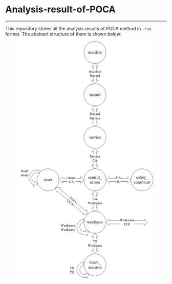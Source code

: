 # Analysis-result-of-POCA
<hr>

This repository stores all the analysis results of POCA method in `.csv` format. The abstract structure of them is shown below:

<div align="center"> <img alt="arango8" src="https://github.com/jayzheng98/jayzheng98.github.io/blob/master/images/arango8.png?raw=true" width="420px"></div>
